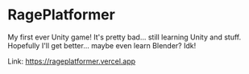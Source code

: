# RagePlatformer
My first ever Unity game!
It's pretty bad... still learning Unity and stuff. Hopefully I'll get better... maybe even learn Blender? Idk! 

Link: https://rageplatformer.vercel.app
